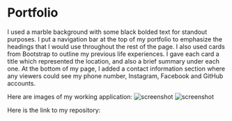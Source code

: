 # Portfolio
I used a marble background with some black bolded text for standout purposes. I put a navigation bar at the top of my portfolio to emphasize the headings that I would use throughout the rest of the page. I also used cards from Bootstrap to outline my previous life experiences. I gave each card a title which represented the location, and also a brief summary under each one. At the bottom of my page, I added a contact information section where any viewers could see my phone number, Instagram, Facebook and GitHub accounts. 

Here are images of my working application: 
![screenshot](.assets/images/portfolio1.jpeg)
![screenshot](.assets/images/portfolio2.jpeg)

Here is the link to my repository: 
